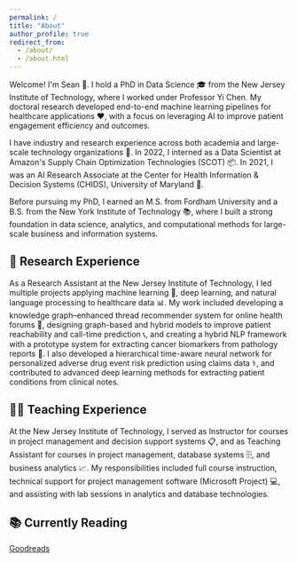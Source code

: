 ```yaml
---
permalink: /
title: "About"
author_profile: true
redirect_from: 
  - /about/
  - /about.html
---
```


Welcome! I'm Sean 👋. I hold a PhD in Data Science 🎓 from the New Jersey Institute of Technology, where I worked under Professor Yi Chen. My doctoral research developed end-to-end machine learning pipelines for healthcare applications ❤️, with a focus on leveraging AI to improve patient engagement efficiency and outcomes.

I have industry and research experience across both academia and large-scale technology organizations 💼. In 2022, I interned as a Data Scientist at Amazon's Supply Chain Optimization Technologies (SCOT) 📦. In 2021, I was an AI Research Associate at the Center for Health Information & Decision Systems (CHIDS), University of Maryland 🔬.

Before pursuing my PhD, I earned an M.S. from Fordham University and a B.S. from the New York Institute of Technology 📚, where I built a strong foundation in data science, analytics, and computational methods for large-scale business and information systems.

<!--I’m currently seeking a full-time DS/MLE/Applied Scientist position.-->

<!--Experience-->
<!---------->
<!--- Data Scientist Intern, Amazon (May 2022 - September 2022)-->
<!--- AI Research Associate, CHIDS, University of Maryland (June 2021 - August 2021)-->
<!--- Data Category Manager, Standard Media Index (October 2015 - August 2018)-->

🔬 Research Experience
------
As a Research Assistant at the New Jersey Institute of Technology, I led multiple projects applying machine learning 🤖, deep learning, and natural language processing to healthcare data 📊. My work included developing a knowledge graph–enhanced thread recommender system for online health forums 💬, designing graph-based and hybrid models to improve patient reachability and call-time prediction 📞, and creating a hybrid NLP framework with a prototype system for extracting cancer biomarkers from pathology reports 🧬. I also developed a hierarchical time-aware neural network for personalized adverse drug event risk prediction using claims data ⚕️, and contributed to advanced deep learning methods for extracting patient conditions from clinical notes.

👨‍🏫 Teaching Experience
------
At the New Jersey Institute of Technology, I served as Instructor for courses in project management and decision support systems 📋, and as Teaching Assistant for courses in project management, database systems 🗄️, and business analytics 📈. My responsibilities included full course instruction, technical support for project management software (Microsoft Project) 💻, and assisting with lab sessions in analytics and database technologies.
 
<!--Publications-->
<!---------->
<!--1. Weiting Gao, **Xiangyu Gao**, Yi Chen, Compositional and Hierarchical Semantic Learning Model for Hospital Readmission Prediction, 2024 33rd ACM International Conference on
Information and Knowledge Management (CIKM), 2024 [[code]](https://github.com/NJIT-AI-in-Healthcare/Hospital-Readmission-Prediction)-->
<!--2. Weiting Gao, **Xiangyu Gao**, Wenjin Chen, David J Foran, Yi Chen, BioReX: Biomarker Information Extraction Inspired by Aspect-Based Sentiment Analysis, 2024 Pacific-Asia Conference on Knowledge Discovery and Data Mining (PAKDD), 2024 [[code]](https://github.com/NJIT-AI-in-Healthcare/Pathology-Biomarker-Information-Extraction)-->
<!--3. Jinhe Shi, **Xiangyu Gao**, William C Kinsman, Chenyu Ha, Guodong Gordon Gao, Yi Chen, DI++: A Deep Learning System for Patient Condition Identification in Clinical Notes, Artificial Intelligence in Medicine, 2022-->
<!--4. Jinhe Shi, **Xiangyu Gao**, Chenyu Ha, Yage Wang, Guodong Gao, Yi Chen, Patient ADE Risk Prediction through Hierarchical Time-Aware Neural Network Using Claim Codes, 2020 IEEE International Conference on Big Data (Big Data), 2020-->
<!--5. **Xiangyu Gao**, Jinhe Shi, Wenjin Chen, Nancy Sazo, Huiqi Chu, Evita Sadimin, David J Foran, Yi Chen, CBEx: A Hybrid Approach for Cancer Biomarker Extraction, 2020 IEEE International Conference on Bioinformatics and Biomedicine (BIBM), 2020-->

<!--Working Papers-->
<!---------->
<!--1. **Xiangyu Gao**, Jinhe Shi, Junjie Luo, Guodong (Gordon) Gao, and Yi Chen, Patient Reachability Prediction Through a Hybrid Deep Learning Model-->
<!--2. **Xiangyu Gao**, Jinhe Shi, Guodong (Gordon) Gao, and Yi Chen, Personalized Phone Call Time Prediction Using Graph Embedding-->

📚 Currently Reading
------
[Goodreads](https://www.goodreads.com/user/show/161994022-sean-gao)
